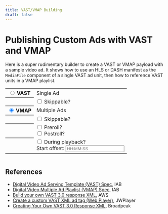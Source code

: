 ```yaml
---
title: VAST/VMAP Building
draft: false
---
```


# Publishing Custom Ads with VAST and VMAP

Here is a super rudimentary builder to create a VAST or VMAP payload with a
sample video ad. It shows how to use an HLS or DASH manifest as the `MediaFile`
component of a single VAST ad unit, then how to reference VAST units in a VMAP
playlist.

<form>
  <table>
    <tr>
      <th>
        <input type="radio" name="type" value="vast" checked /> VAST
      </th>
      <td>
        Single Ad
      </td>
    </tr>
    <tr>
      <th></th>
      <td>
        <input type="checkbox" name="vast-skippable" /> Skippable?
      </td>
    </tr>
    <tr>
      <th>
        <input type="radio" name="type" value="vmap" checked /> VMAP
      </th>
      <td>
        Multiple Ads
      </td>
    </tr>
    <tr>
      <th></th>
      <td>
        <input type="checkbox" name="vmap-skippable" /> Skippable?
      </td>
    </tr>
    <tr>
      <th></th>
      <td>
        <input type="checkbox" name="vmap-preroll" /> Preroll?
        <br /><input type="checkbox" name="vmap-postroll" /> Postroll?
      </td>
    </tr>
    </tr>
    <tr>
      <th></th>
      <td>
        <input type="checkbox" name="vmap-mid" /> During playback?
        <br />Start offset: <input type="text" name="vmap-mid-timing" placeholder="HH:MM:SS" pattern="\d{2}:\d{2}:\d{2}" />
      </td>
    </tr>
  </table>
</form>

<style>
  input:invalid {
    background-color: #FCC;
  }
</style>

<pre id="vast"></pre>

<script>
  const skippable = document.getElementById('skippable');

  const update = (e) => {
    e.preventDefault();

    const form = document.forms[0];
    console.log(form.elements);

    let adURI = ['https://bframes.tsmith.com/api/ads/'];

    switch (form.type.value) {
      case 'vast':
        adURI.push('getVast');
        if (form.elements['vast-skippable'].checked) {
          adURI.push('skippable=true');
        }
        break;
      case 'vmap':
        adURI.push('getVmap');
        if (form.elements['vmap-skippable'].checked) {
          adURI.push('skippable=true');
        }
        if (form.elements['vmap-preroll'].checked) {
          adURI.push('pre=true');
        }
        if (form.elements['vmap-postroll'].checked) {
          adURI.push('post=true');
        }
        if (form.elements['vmap-mid'].checked) {
          adURI.push('mid=' + encodeURIComponent(form.elements['vmap-mid-timing'].value));
        }
        break;
    }

    const finalAdURI = adURI[0] + adURI[1] + '?' + adURI.slice(2).join('&');

    fetch(finalAdURI)
    .then(async (r) => {
      const el = document.getElementById('vast');
      if (r.ok) {
        const xml = await r.text();
        vast.innerText = xml;
      } else {
        vast.innerText = `${r.status}: ${r.statusText}`;
      }
    });
  };

  document
    .querySelectorAll('input[type="radio"], input[type="checkbox"]')
    .forEach(e => e.addEventListener('change', update));

</script>

## References

- [Digital Video Ad Serving Template (VAST) Spec](https://iabtechlab.com/standards/vast/), IAB
- [Digital Video Multiple Ad Playlist (VMAP) Spec](https://iabtechlab.com/standards/video-multiple-ad-playlist-vmap/), IAB
- [Build your own VAST 3.0 response XML](https://aws.amazon.com/blogs/media/build-your-own-vast-3-0-response-xml-to-test-with-aws-elemental-mediatailor/), AWS
- [Create a custom VAST XML ad tag (Web Player)](https://docs.jwplayer.com/players/docs/create-a-custom-vast-xml-ad-tag), JWPlayer
- [Creating Your Own VAST 3.0 Response XML](https://www.broadpeak.io/creating-your-own-vast-3-0-response-xml/), Broadpeak
